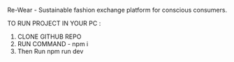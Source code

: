 Re-Wear - Sustainable fashion exchange platform for conscious consumers.

TO RUN PROJECT IN YOUR PC  : 
1) CLONE GITHUB REPO
2) RUN COMMAND - npm i
3) Then Run npm run dev 
